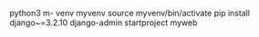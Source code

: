 python3 m- venv myvenv
source myvenv/bin/activate
pip install django~=3.2.10
django-admin startproject myweb 
